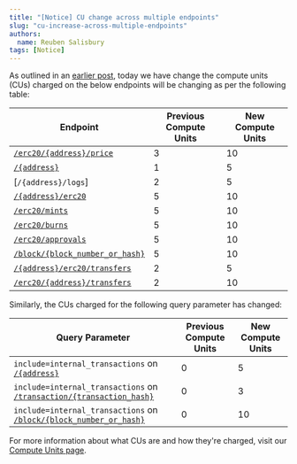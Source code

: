 ```yaml
---
title: "[Notice] CU change across multiple endpoints"
slug: "cu-increase-across-multiple-endpoints"
authors:
  name: Reuben Salisbury
tags: [Notice]
---
```


As outlined in an [earlier post](/changelog/planned-cu-increase-across-multiple-endpoints), today we have change the compute units (CUs) charged on the below endpoints will be changing as per the following table:

<!-- truncate -->

| Endpoint                                                                                | Previous Compute Units | New Compute Units |
| --------------------------------------------------------------------------------------- | ---------------------- | ----------------- |
| [`/erc20/{address}/price`](/web3-data-api/evm/reference/get-token-price)                | 3                      | 10                |
| [`/{address}`](/web3-data-api/evm/reference/get-wallet-transactions)                    | 1                      | 5                 |
| [`/{address}/logs`]                                                                     | 2                      | 5                 |
| [`/{address}/erc20`](/web3-data-api/evm/reference/get-wallet-token-balances)            | 5                      | 10                |
| [`/erc20/mints`](/web3-data-api/evm/reference/get-erc20-mints)                      | 5                      | 10                |
| [`/erc20/burns`](/web3-data-api/evm/reference/get-erc20-burns)                      | 5                      | 10                |
| [`/erc20/approvals`](/web3-data-api/evm/reference/get-erc20-approvals)              | 5                      | 10                |
| [`/block/{block_number_or_hash}`](/web3-data-api/evm/reference/get-block)               | 5                      | 10                |
| [`/{address}/erc20/transfers`](/web3-data-api/evm/reference/get-wallet-token-transfers) | 2                      | 5                 |
| [`/erc20/{address}/transfers`](/web3-data-api/evm/reference/get-token-transfers)        | 2                      | 10                |

Similarly, the CUs charged for the following query parameter has changed:

| Query Parameter                                                                                                      | Previous Compute Units | New Compute Units |
| -------------------------------------------------------------------------------------------------------------------- | ---------------------- | ----------------- |
| `include=internal_transactions` on [`/{address}`](/web3-data-api/evm/reference/get-wallet-transactions)              | 0                      | 5                 |
| `include=internal_transactions` on [`/transaction/{transaction_hash}`](/web3-data-api/evm/reference/get-transaction) | 0                      | 3                 |
| `include=internal_transactions` on [`/block/{block_number_or_hash}`](/web3-data-api/evm/reference/get-block)         | 0                      | 10                |

For more information about what CUs are and how they're charged, visit our [Compute Units page](/web3-data-api/evm/reference/compute-units-cu).
